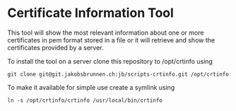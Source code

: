 # Certificate Information Tool

This tool will show the most relevant information about one or more certificates in pem format stored in a file or it will retrieve and show the certificates provided by a server.

To install the tool on a server clone this repository to /opt/crtinfo using

 ```git clone git@git.jakobsbrunnen.ch:jb/scripts-crtinfo.git /opt/crtinfo```

To make it available for simple use create a symlink using

```ln -s /opt/crtinfo/crtinfo /usr/local/bin/crtinfo```